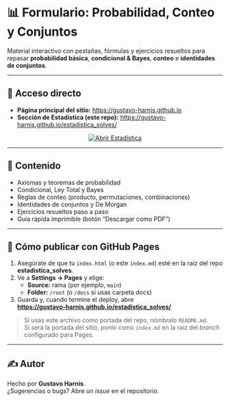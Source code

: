 # 📊 Formulario: Probabilidad, Conteo y Conjuntos

Material interactivo con pestañas, fórmulas y ejercicios resueltos para repasar **probabilidad básica**, **condicional & Bayes**, **conteo** e **identidades de conjuntos**.

---

## 🔗 Acceso directo

- **Página principal del sitio:** https://gustavo-harnis.github.io  
- **Sección de Estadística (este repo):** https://gustavo-harnis.github.io/estadistica_solves/

<p align="center">
  <a href="https://Gustavo-Harnisch.github.io/estadistica_solve">
    <img alt="Abrir Estadística" src="https://img.shields.io/badge/Abrir%20Estad%C3%ADstica-%F0%9F%93%8C-blue" />
  </a>
</p>

---

## 🧭 Contenido
- Axiomas y teoremas de probabilidad
- Condicional, Ley Total y Bayes
- Reglas de conteo (producto, permutaciones, combinaciones)
- Identidades de conjuntos y De Morgan
- Ejercicios resueltos paso a paso
- Guía rápida imprimible (botón “Descargar como PDF”)

---

## 🚀 Cómo publicar con GitHub Pages
1. Asegúrate de que tu `index.html` (o este `index.md`) esté en la raíz del repo **estadistica_solves**.
2. Ve a **Settings → Pages** y elige:
   - **Source:** rama (por ejemplo, `main`)
   - **Folder:** `/root` (o `/docs` si usas carpeta docs)
3. Guarda y, cuando termine el deploy, abre  
   **https://gustavo-harnis.github.io/estadistica_solves/**

> Si usas este archivo como portada del repo, nómbralo `README.md`.  
> Si será la portada del sitio, ponlo como `index.md` en la raíz del *branch* configurado para Pages.

---

## ✍️ Autor
Hecho por **Gustavo Harnis**.  
¿Sugerencias o bugs? Abre un *issue* en el repositorio.
